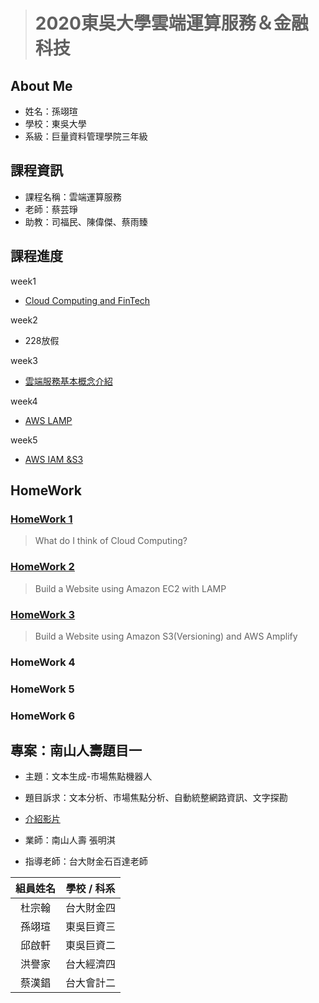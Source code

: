 > # 2020東吳大學雲端運算服務＆金融科技

## About Me
* 姓名：孫翊瑄
* 學校：東吳大學
* 系級：巨量資料管理學院三年級

## 課程資訊
* 課程名稱：雲端運算服務
* 老師：蔡芸琤
* 助教：司福民、陳偉傑、蔡雨臻

## 課程進度
week1
* [Cloud Computing and FinTech](https://docs.google.com/presentation/d/e/2PACX-1vQQ4-146uvQCZn9VjZKTZM2P_svSrkrzvVN2dlKmXVK3IlqYWTTmBfaG1unOBZ65gOuVyac4c__RIj2/pub?start=false&loop=false&delayms=3000&fbclid=IwAR3B47fq5aXUh_oa6KUf2rF3MyEMeNgh7AU6a_uF2i1gYdL40TOSx06EHtM&slide=id.gbde736d55e_0_107)

week2
* 228放假

week3
* [雲端服務基本概念介紹](https://drive.google.com/file/d/1UYbm03ehUAsKlICvyp1P4I0PZ_g8vlCv/view)

week4
* [AWS LAMP](https://drive.google.com/file/d/1ysolgVFlpZTMhIPXL7sbdnSzjG5XUicN/view)

week5
* [AWS IAM &S3](https://drive.google.com/file/d/1zTAF-32yebhsIAqjfyM30cjMKl9lvbf-/view)

## HomeWork
### [HomeWork 1](https://github.com/yi-hsuan-sun/fintech/blob/main/HW/homework1.md) 
> What do I think of Cloud Computing?

### [HomeWork 2](https://youtu.be/q2-za882nwU) 
> Build a Website using Amazon EC2 with LAMP

### [HomeWork 3]()
> Build a Website using Amazon S3(Versioning)
and AWS Amplify

### HomeWork 4
>
### HomeWork 5
>
### HomeWork 6
>

## 專案：南山人壽題目一
* 主題：文本生成-市場焦點機器人
* 題目訴求：文本分析、市場焦點分析、自動統整網路資訊、文字探勘
* [介紹影片](https://www.youtube.com/watch?v=fkgywFwyhOs)

* 業師：南山人壽 張明淇    
* 指導老師：台大財金石百達老師

| 組員姓名   | 學校 / 科系   | 
| :---: | :-------------: | 
| 杜宗翰   | 台大財金四       | 
| 孫翊瑄   | 東吳巨資三       | 
| 邱啟軒   | 東吳巨資二       |
| 洪譽家   | 台大經濟四       | 
| 蔡漢錩   | 台大會計二       | 

